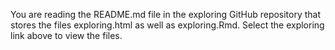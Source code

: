 You are reading the README.md file in the exploring GitHub repository that stores the files exploring.html as well as exploring.Rmd. Select the exploring link above to view the files.
